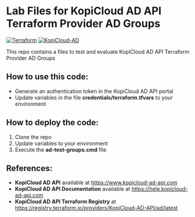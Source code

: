 # Lab Files for KopiCloud AD API Terraform Provider AD Groups
[![Terraform](https://img.shields.io/badge/terraform-v1.3+-blue.svg)](https://www.terraform.io/downloads.html)
[![KopiCloud-AD](https://img.shields.io/badge/kopiCloud_ad-v1.0+-blueviolet.svg)](https://www.kopicloud-ad-api.com)

This repo contains a files to test and evaluate KopiCloud AD API Terraform Provider AD Groups

## How to use this code:

- Generate an authentication token in the KopiCloud AD API portal
- Update variables in the file **credentials/terraform.tfvars** to your environment

## How to deploy the code:

1. Clone the repo
2. Update variables to your environment
3. Execute the **ad-test-groups.cmd** file

## References:

- **KopiCloud AD API** available at https://www.kopicloud-ad-api.com
- **KopiCloud AD API Documentation** available at https://help.kopicloud-ad-api.com
- **KopiCloud AD API Terraform Registry** at https://registry.terraform.io/providers/KopiCloud-AD-API/ad/latest
